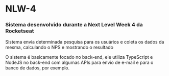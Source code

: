 # NLW-4
### Sistema desenvolvido durante a  Next Level Week 4 da Rocketseat 

Sistema envia determinada pesquisa para os usuários e coleta os dados da mesma, calculando o NPS e mostrando o resultado

O sistema é basicamente focado no back-end, ele utiliza TypeScript e NodeJS no back-end com algumas APIs para envio de e-mail e para o banco de dados, por exemplo.
